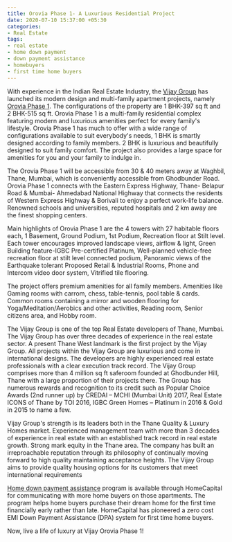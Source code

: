 ```yaml
---
title: Orovia Phase 1- A Luxurious Residential Project
date: 2020-07-10 15:37:00 +05:30
categories:
- Real Estate
tags:
- real estate
- home down payment
- down payment assistance
- homebuyers
- first time home buyers
---
```


With experience in the Indian Real Estate Industry, the [Vijay Group](https://homecapital.in/offering/developer/vijay-group) has launched its modern design and multi-family apartment projects, namely [Orovia Phase 1](https://homecapital.in/project/31/orovia-phase-1). The configurations of the property are 1 BHK-397 sq ft and 2 BHK-515 sq ft. Orovia Phase 1 is a multi-family residential complex featuring modern and luxurious amenities perfect for every family's lifestyle. Orovia Phase 1 has much to offer with a wide range of configurations available to suit everybody's needs, 1 BHK is smartly designed according to family members. 2 BHK is luxurious and beautifully designed to suit family comfort.  The project also provides a large space for amenities for you and your family to indulge in.

The Orovia Phase 1 will be accessible from 30 & 40 meters away at Waghbil, Thane, Mumbai, which is conveniently accessible from Ghodbunder Road. Orovia Phase 1 connects with the Eastern Express Highway, Thane- Belapur Road & Mumbai- Ahmedabad National Highway that connects the residents of Western Express Highway & Borivali to enjoy a perfect work-life balance. Renowned schools and universities, reputed hospitals and 2 km away are the finest shopping centers.

Main highlights of Orovia Phase 1 are the 4 towers with 27 habitable floors each, 1 Basement, Ground Podium, 1st Podium, Recreation floor at Stilt level. Each tower encourages improved landscape views, airflow & light, Green Building feature-IGBC Pre-certified Platinum, Well-planned vehicle-free recreation floor at stilt level connected podium, Panoramic views of the Earthquake tolerant Proposed Retail & Industrial Rooms, Phone and Intercom video door system, Vitrified tile flooring. 

The project offers premium amenities for all family members. Amenities like Gaming rooms with carrom, chess, table-tennis, pool table & cards. Common rooms containing a mirror and wooden flooring for Yoga/Meditation/Aerobics and other activities, Reading room, Senior citizens area, and Hobby room.

The Vijay Group is one of the top Real Estate developers of Thane, Mumbai. The Vijay Group has over three decades of experience in the real estate sector. A present Thane West landmark is the first project by the Vijay Group. All projects within the Vijay Group are luxurious and come in international designs. The developers are highly experienced real estate professionals with a clear execution track record. The Vijay Group comprises more than 4 million sq ft saferoom founded at Ghodbunder Hill, Thane with a large proportion of their projects there.  The Group has numerous rewards and recognition to its credit such as Popular Choice Awards (2nd runner up) by CREDAI  – MCHI (Mumbai Unit) 2017, Real Estate ICONS of Thane by TOI 2016, IGBC Green Homes – Platinum in 2016 & Gold in 2015 to name a few.

Vijay Group's strength is its leaders both in the Thane Quality & Luxury Homes market. Experienced management team with more than 3 decades of experience in real estate with an established track record in real estate growth. Strong mark equity in the Thane area. The company has built an irreproachable reputation through its philosophy of continually moving forward to high quality maintaining acceptance heights. The Vijay Group aims to provide quality housing options for its customers that meet international requirements


[Home down payment assistance](https://homecapital.in) program is available through HomeCapital for communicating with more home buyers on those apartments. The program helps home buyers purchase their dream home for the first time financially early rather than late. HomeCapital has pioneered a zero cost EMI Down Payment Assistance (DPA) system for first time home buyers.

Now, live a life of luxury at Vijay Orovia Phase 1!